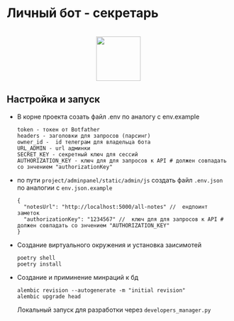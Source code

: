 <h1>Личный бот - секретарь</h1>
<br>
<div id="header" align="center">
<img src='https://media.giphy.com/media/wlR4kWTnwEyY8RwHKM/giphy.gif' width="100"/>
</div>

## Настройка и запуск
- В корне проекта созать файл .env по аналогу с env.example 
  ```
  token - токен от Botfather 
  headers - заголовки для запросов (парсинг) 
  owner_id -  id телеграм для владельца бота 
  URL_ADMIN - url админки 
  SECRET_KEY - секретный ключ для сессий 
  AUTHORIZATION_KEY - ключ для для запросов к API # должен совпадать со знчением "authorizationKey"
  ```

- по пути `project/adminpanel/static/admin/js` создать файл `.env.json` по аналогии с `env.json.example`
  ```
  {
    "notesUrl": "http://localhost:5000/all-notes" //  ендпоинт заметок
    "authorizationKey": "1234567" //  ключ для для запросов к API # должен совпадать со знчением "AUTHORIZATION_KEY"
  }
  ```
- Создание виртуального окружения и установка заисимотей
  ```
  poetry shell
  poetry install
  ```
- Создание и приминение минраций к бд
  ```
  alembic revision --autogenerate -m "initial revision"
  alembic upgrade head
  ```
  Локальный запуск для разработки через `developers_manager.py` 
